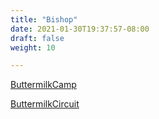 ```yaml
---
title: "Bishop"
date: 2021-01-30T19:37:57-08:00
draft: false
weight: 10

---
```


<a target="_blank" href="/xmeyers/maps/ButtermilkCamp.pdf">ButtermilkCamp</a> 

<a target="_blank" href="/xmeyers/maps/ButtermilkCircuit.pdf">ButtermilkCircuit</a> 

